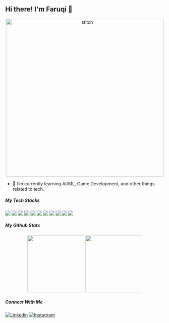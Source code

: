 ## Hi there! I'm Faruqi 👋

<div align="center">
  <img src="https://media.giphy.com/media/OnnUZxcHsbBN6/giphy.gif?cid=ecf05e47hn889n3lwn213njfwn42kve665imr44810z2a0ne&ep=v1_gifs_related&rid=giphy.gif&ct=g" width="500" alt="stitch" />
</div>

- 🌱 I’m currently learning AI/ML, Game Development, and other things related to tech.

<!--
**mfaruqi35/mfaruqi35** is a ✨ _special_ ✨ repository because its `README.md` (this file) appears on your GitHub profile.

Here are some ideas to get you started:

- 🔭 I’m currently working on ...
- 👯 I’m looking to collaborate on ...
- 🤔 I’m looking for help with ...
- 💬 Ask me about ...
- 📫 How to reach me: ...
- 😄 Pronouns: ...
- ⚡ Fun fact: ...
-->

##### My Tech Stacks

<img src="https://img.shields.io/badge/MongoDB-4EA94B?style=for-the-badge&logo=mongodb&logoColor=white" /> <img src="https://img.shields.io/badge/Express%20js-000000?style=for-the-badge&logo=express&logoColor=white" /> <img src="https://img.shields.io/badge/Godot-478CBF?style=for-the-badge&logo=GodotEngine&logoColor=white" /> <img src="https://img.shields.io/badge/Jupyter-F37626.svg?&style=for-the-badge&logo=Jupyter&logoColor=white" /> <img src="https://img.shields.io/badge/Tailwind_CSS-38B2AC?style=for-the-badge&logo=tailwind-css&logoColor=white" /> <img src="https://img.shields.io/badge/HTML5-E34F26?style=for-the-badge&logo=html5&logoColor=white" /> <img src="https://img.shields.io/badge/CSS3-1572B6?style=for-the-badge&logo=css3&logoColor=white" /> <img src="https://img.shields.io/badge/Python-FFD43B?style=for-the-badge&logo=python&logoColor=blue" /> <img src="https://img.shields.io/badge/Pandas-2C2D72?style=for-the-badge&logo=pandas&logoColor=white" /> <img src="https://img.shields.io/badge/scikit_learn-F7931E?style=for-the-badge&logo=scikit-learn&logoColor=white" /> <img src="https://img.shields.io/badge/Numpy-777BB4?style=for-the-badge&logo=numpy&logoColor=white" />

##### My Github Stats

<div align="center">
  <img src="https://github-readme-stats.vercel.app/api?username=mfaruqi35&show_icons=true&theme=tokyonight" height="180"/>
  <img src="https://github-readme-stats.vercel.app/api/top-langs/?username=mfaruqi35&layout=compact" height="180"/>
</div>

##### Connect With Me

[![Linkedin](https://img.shields.io/badge/LinkedIn-0077B5?style=for-the-badge&logo=linkedin&logoColor=white)](https://www.linkedin.com/in/muhammad-faruqi-4028b0289/) [![Instagram](https://img.shields.io/badge/Instagram-E4405F?style=for-the-badge&logo=instagram&logoColor=white)](https://www.instagram.com/muhammadfaruqi35/)
